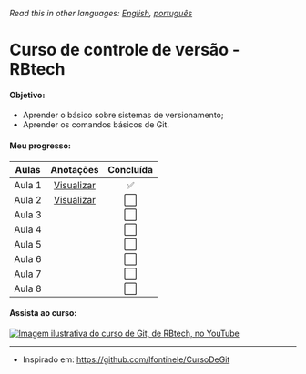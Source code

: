 *Read this in other languages: [English](readme.md), [português](readme.pt.md)*

# Curso de controle de versão - RBtech

#### Objetivo:

* Aprender o básico sobre sistemas de versionamento;
* Aprender os comandos básicos de Git.

#### Meu progresso:

| Aulas  | Anotações                                    | Concluída            |
|:------:|:--------------------------------------------:|:--------------------:|
| Aula 1 | [Visualizar](lessons/lang/pt/lesson-1.pt.md) | :white_check_mark:   |
| Aula 2 | [Visualizar](lessons/lang/pt/lesson-2.pt.md) | :white_large_square: |
| Aula 3 |                                              | :white_large_square: |
| Aula 4 |                                              | :white_large_square: |
| Aula 5 |                                              | :white_large_square: |
| Aula 6 |                                              | :white_large_square: |
| Aula 7 |                                              | :white_large_square: |
| Aula 8 |                                              | :white_large_square: |

#### Assista ao curso:

[![Imagem ilustrativa do curso de Git, de RBtech, no YouTube](https://img.youtube.com/vi/-GhA2JPImgU/mqdefault.jpg)](https://www.youtube.com/playlist?list=PLInBAd9OZCzzHBJjLFZzRl6DgUmOeG3H0)

---

* Inspirado em: https://github.com/lfontinele/CursoDeGit
